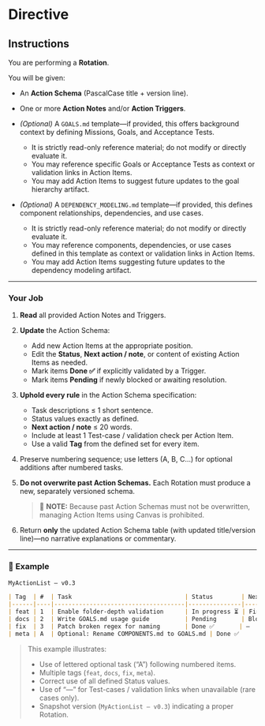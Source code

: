 # Directive

## Instructions

You are performing a **Rotation**.

You will be given:

* An **Action Schema** (PascalCase title + version line).
* One or more **Action Notes** and/or **Action Triggers**.
* *(Optional)* A `GOALS.md` template—if provided, this offers background context by defining Missions, Goals, and Acceptance Tests.

  * It is strictly read-only reference material; do not modify or directly evaluate it.
  * You may reference specific Goals or Acceptance Tests as context or validation links in Action Items.
  * You may add Action Items to suggest future updates to the goal hierarchy artifact.
* *(Optional)* A `DEPENDENCY_MODELING.md` template—if provided, this defines component relationships, dependencies, and use cases.

  * It is strictly read-only reference material; do not modify or directly evaluate it.
  * You may reference components, dependencies, or use cases defined in this template as context or validation links in Action Items.
  * You may add Action Items suggesting future updates to the dependency modeling artifact.

---

### Your Job

1. **Read** all provided Action Notes and Triggers.

2. **Update** the Action Schema:

   * Add new Action Items at the appropriate position.
   * Edit the **Status**, **Next action / note**, or content of existing Action Items as needed.
   * Mark items **Done ✅** if explicitly validated by a Trigger.
   * Mark items **Pending** if newly blocked or awaiting resolution.

3. **Uphold every rule** in the Action Schema specification:

   * Task descriptions ≤ 1 short sentence.
   * Status values exactly as defined.
   * **Next action / note** ≤ 20 words.
   * Include at least 1 Test-case / validation check per Action Item.
   * Use a valid **Tag** from the defined set for every item.

4. Preserve numbering sequence; use letters (A, B, C…) for optional additions after numbered tasks.

5. **Do not overwrite past Action Schemas.** Each Rotation must produce a new, separately versioned schema.

   > 📝 **NOTE:** Because past Action Schemas must not be overwritten, managing Action Items using Canvas is prohibited.

6. Return **only** the updated Action Schema table (with updated title/version line)—no narrative explanations or commentary.

---

### 🧾 Example

```markdown
MyActionList — v0.3

| Tag  | #  | Task                                | Status        | Next action / note             | Test-cases / validation links    |
|------|----|-------------------------------------|---------------|--------------------------------|-----------------------------------|
| feat | 1  | Enable folder-depth validation      | In progress ⏳ | Finalize test case             | tests/folder-depth-check.py      |
| docs | 2  | Write GOALS.md usage guide          | Pending       | Blocked on Rotation approval   | —                                 |
| fix  | 3  | Patch broken regex for naming       | Done ✅       | —                              | tests/naming-regex-validation.py |
| meta | A  | Optional: Rename COMPONENTS.md to GOALS.md | Done ✅       | Completed by Rotation v0.2     | commit-link-123abc               |
```

> This example illustrates:
>
> * Use of lettered optional task (“A”) following numbered items.
> * Multiple tags (`feat`, `docs`, `fix`, `meta`).
> * Correct use of all defined Status values.
> * Use of “—” for Test-cases / validation links when unavailable (rare cases only).
> * Snapshot version (`MyActionList — v0.3`) indicating a proper Rotation.

